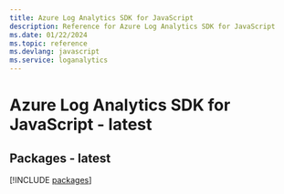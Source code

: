```yaml
---
title: Azure Log Analytics SDK for JavaScript
description: Reference for Azure Log Analytics SDK for JavaScript
ms.date: 01/22/2024
ms.topic: reference
ms.devlang: javascript
ms.service: loganalytics
---
```

# Azure Log Analytics SDK for JavaScript - latest
## Packages - latest
[!INCLUDE [packages](log-analytics-index.md)]
